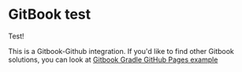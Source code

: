 # GitBook test

Test!

This is a Gitbook-Github integration.
If you'd like to find other Gitbook solutions, you can look at [Gitbook Gradle GitHub Pages example](https://github.com/daggerok/spring-integration-5-examples/tree/master/gitbook)
